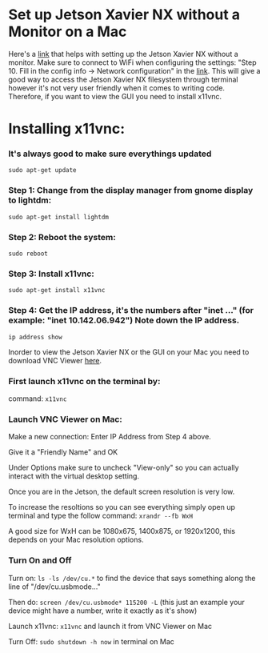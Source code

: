 # Set up Jetson Xavier NX without a Monitor on a Mac
Here's a [link](https://desertbot.io/blog/jetson-xavier-nx-headless-wifi-setup) that helps with setting up the Jetson Xavier NX without a monitor.
Make sure to connect to WiFi when configuring the settings: "Step 10. Fill in the config info -> Network configuration" in the [link](https://desertbot.io/blog/jetson-xavier-nx-headless-wifi-setup). 
This will give a good way to access the Jetson Xavier NX filesystem through terminal however it's not very user friendly when it comes to writing code. 
Therefore, if you want to view the GUI you need to install x11vnc.

# Installing x11vnc: 
### It's always good to make sure everythings updated
`sudo apt-get update`

### Step 1: Change from the display manager from gnome display to lightdm: 
`sudo apt-get install lightdm`
### Step 2: Reboot the system: 
`sudo reboot`
### Step 3: Install x11vnc: 
`sudo apt-get install x11vnc`
### Step 4: Get the IP address, it's the numbers after "inet ..." (for example: "inet 10.142.06.942") Note down the IP address.
`ip address show`


Inorder to view the Jetson Xavier NX or the GUI on your Mac you need to download VNC Viewer [here](https://www.realvnc.com/en/connect/download/viewer/macos/). 

### First launch x11vnc on the terminal by: 
command: `x11vnc`

### Launch VNC Viewer on Mac: 
Make a new connection: Enter IP Address from Step 4 above. 

Give it a "Friendly Name" and OK 

Under Options make sure to uncheck "View-only" so you can actually interact with the virtual desktop setting. 

Once you are in the Jetson, the default screen resolution is very low. 

To increase the resoltions so you can see everything simply open up terminal and type the follow command: 
`xrandr --fb WxH`

A good size for WxH can be 1080x675, 1400x875, or 1920x1200, this depends on your Mac resolution options. 

### Turn On and Off
Turn on: 
`ls -ls /dev/cu.*` to find the device that says something along the line of "/dev/cu.usbmode..." 

Then do: `screen /dev/cu.usbmode* 115200 -L` (this just an example your device might have a number, write it exactly as it's show) 

Launch x11vnc: `x11vnc` and launch it from VNC Viewer on Mac 

Turn Off: `sudo shutdown -h now` in terminal on Mac 






